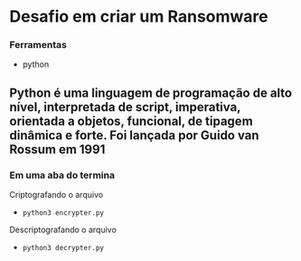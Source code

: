 # Desafio em criar um Ransomware

### Ferramentas
- python
## Python é uma linguagem de programação de alto nível, interpretada de script, imperativa, orientada a objetos, funcional, de tipagem dinâmica e forte. Foi lançada por Guido van Rossum em 1991

### Em uma aba do termina
Criptografando o arquivo
-  ``` python3 encrypter.py ```

Descriptografando o arquivo
-  ``` python3 decrypter.py ```